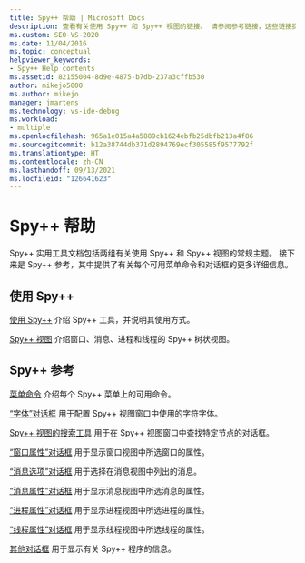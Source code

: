 ```yaml
---
title: Spy++ 帮助 | Microsoft Docs
description: 查看有关使用 Spy++ 和 Spy++ 视图的链接。 请参阅参考链接，这些链接提供有关每个可用 Spy++ 菜单命令和对话框的详细信息。
ms.custom: SEO-VS-2020
ms.date: 11/04/2016
ms.topic: conceptual
helpviewer_keywords:
- Spy++ Help contents
ms.assetid: 82155004-8d9e-4875-b7db-237a3cffb530
author: mikejo5000
ms.author: mikejo
manager: jmartens
ms.technology: vs-ide-debug
ms.workload:
- multiple
ms.openlocfilehash: 965a1e015a4a5889cb1624ebfb25dbfb213a4f86
ms.sourcegitcommit: b12a38744db371d2894769ecf305585f9577792f
ms.translationtype: HT
ms.contentlocale: zh-CN
ms.lasthandoff: 09/13/2021
ms.locfileid: "126641623"
---
```

# <a name="spy-help"></a>Spy++ 帮助
Spy++ 实用工具文档包括两组有关使用 Spy++ 和 Spy++ 视图的常规主题。 接下来是 Spy++ 参考，其中提供了有关每个可用菜单命令和对话框的更多详细信息。

## <a name="using-spy"></a>使用 Spy++
 [使用 Spy++](../debugger/using-spy-increment.md) 介绍 Spy++ 工具，并说明其使用方式。

 [Spy++ 视图](../debugger/spy-increment-views.md) 介绍窗口、消息、进程和线程的 Spy++ 树状视图。

## <a name="spy-reference"></a>Spy++ 参考
 [菜单命令](../debugger/menu-commands.md) 介绍每个 Spy++ 菜单上的可用命令。

 [“字体”对话框](../debugger/font-dialog-box-microsoft-spy-increment-help.md) 用于配置 Spy++ 视图窗口中使用的字符字体。

 [Spy++ 视图的搜索工具](../debugger/search-tools-for-spy-increment-views.md) 用于在 Spy++ 视图窗口中查找特定节点的对话框。

 [“窗口属性”对话框](../debugger/window-properties-dialog-box.md) 用于显示窗口视图中所选窗口的属性。

 [“消息选项”对话框](../debugger/message-options-dialog-box.md) 用于选择在消息视图中列出的消息。

 [“消息属性”对话框](../debugger/message-properties-dialog-box.md) 用于显示消息视图中所选消息的属性。

 [“进程属性”对话框](../debugger/process-properties-dialog-box.md) 用于显示进程视图中所选进程的属性。

 [“线程属性”对话框](../debugger/thread-properties-dialog-box.md) 用于显示线程视图中所选线程的属性。

 [其他对话框](../debugger/other-dialog-boxes.md) 用于显示有关 Spy++ 程序的信息。